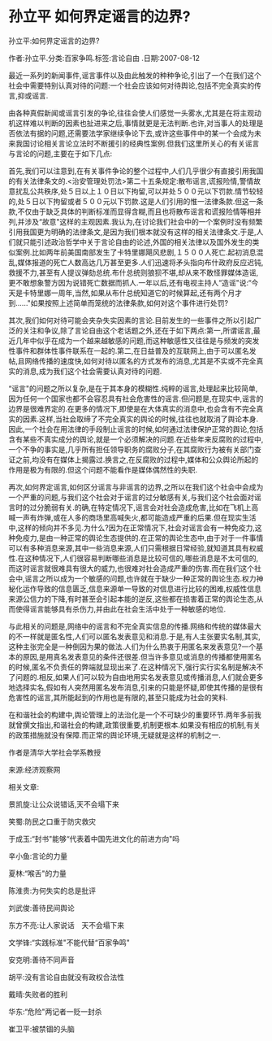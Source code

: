 # 孙立平  如何界定谣言的边界?    
    
孙立平:如何界定谣言的边界?    
作者:孙立平.分类:百家争鸣.标签:言论自由 .日期:2007-08-12    
最近一系列的新闻事件,谣言事件以及由此触发的种种争论,引出了一个在我们这个社会中需要特别认真对待的问题:一个社会应该如何对待舆论,包括不完全真实的传言,抑或谣言.    
由各种真假新闻或谣言引发的争论,往往会使人们感觉一头雾水,尤其是在将主观动机这样难以判断的因素也扯进来之后,事情就更是无法判断.也许,对当事人的处理是否依法有据的问题,还需要法学家继续争论下去,或许这些事件中的某一个会成为未来我国讨论相关言论立法时不断援引的经典性案例.但我们这里所关心的有关谣言与言论的问题,主要在于如下几点:    
首先,我们可以注意到,在有关事件争论的整个过程中,人们几乎很少有直接引用我国的有关法律条文的.<治安管理处罚法>第二十五条规定:散布谣言,谎报险情,警情故意扰乱公共秩序,处５日以上１０日以下拘留,可以并处５００元以下罚款.情节较轻的,处５日以下拘留或者５００元以下罚款.这是人们引用的惟一法律条款.但这一条款,不仅由于缺乏具体的判断标准而显得含糊,而且也将散布谣言和谎报险情等相并列,并涉及“故意"这样的主观因素.我认为,在讨论我们社会中的一个案例时没有频繁引用我国更为明确的法律条文,是因为我们根本就没有这样的相关法律条文.于是,人们就只能引述政治哲学中关于言论自由的论述,外国的相关法律以及国外发生的类似案例.比如两年前美国南部发生了卡特里娜飓风悲剧,１５００人死亡.起初消息混乱,媒体报道的死亡人数高达几万甚至更多.人们迅速将矛头指向布什政府反应迟钝,救援不力,甚至有人提议弹劾总统.布什总统则狼狈不堪,却从来不敢怪罪媒体造谣,更不敢想象警方因为说错死亡数据而抓人.一年以后,还有电视主持人“造谣"说:“今天是卡特里娜一周年,当然,如果从布什总统知道它的时候算起,还有两个月才到......"如果按照上述简单而笼统的法律条款,如何对这个事件进行处罚?    
其次,我们如何对待可能会夹杂失实因素的言论.目前发生的一些事件之所以引起广泛的关注和争议,除了言论自由这个老话题之外,还在于如下两点:第一,所谓谣言,最近几年中似乎在成为一个越来越敏感的问题,而这种敏感性又往往是与频发的突发性事件和群体性事件联系在一起的.第二,在日益普及的互联网上,由于可以匿名发帖,且网络传播的速度快,如何对待以匿名的方式发布的消息,尤其是不实或不完全真实的消息,成为我们这个社会需要认真对待的问题.    
“谣言"的问题之所以复杂,是在于其本身的模糊性.纯粹的谣言,处理起来比较简单,因为任何一个国家也都不会容忍具有社会危害性的谣言.但问题是,在现实中,谣言的边界是很难界定的.在更多的情况下,即使是在大体真实的消息中,也会含有不完全真实的因素.这样,当社会取缔了不完全真实的舆论的时候,往往也就取消了舆论本身.因此,一个社会在用法律的手段制止谣言的时候,如何通过法律保护正常的舆论,包括含有某些不真实成分的舆论,就是一个必须解决的问题.在近些年来反腐败的过程中,一个不争的事实是,几乎所有担任领导职务的腐败分子,在其腐败行为被有关部门查证之前,均没有在媒体上揭露过.换言之,在反腐败的过程中,媒体和公众舆论所起的作用是极为有限的.但这个问题不能看作是媒体偶然性的失职.    
再次,如何界定谣言,如何区分谣言与非谣言的边界,之所以在我们这个社会中会成为一个严重的问题,与我们这个社会对于谣言的过分敏感有关,与我们这个社会面对谣言时的过分脆弱有关.的确,在特定情况下,谣言会对社会造成危害,比如在飞机上高喊一声有炸弹,或在人多的商场里高喊失火,都可能造成严重的后果.但在现实生活中,这样的倾向并不多见.为什么?因为在正常情况下,社会对谣言会有一种免疫力,这种免疫力,是由一种正常的舆论生态提供的.在正常的舆论生态中,由于对于一件事情可以有多种消息来源,其中一些消息来源,人们只需根据日常经验,就知道其具有权威性.在这种情况下,人们很容易判断哪些消息是比较可信的,哪些消息是不太可信的,而这时谣言就很难具有很大的威力,也很难对社会造成严重的伤害.而在我们这个社会中,谣言之所以成为一个敏感的问题,也许就在于缺少一种正常的舆论生态.权力神秘化运作导致的信息匮乏,信息来源单一导致的对信息进行比较的困难,权威性信息来源公信力的下降,有时甚至会引起本能的逆反,这些都在损害着正常的舆论生态,从而使得谣言能够具有杀伤力,并由此在社会生活中处于一种敏感的地位.    
与此相关的问题是,网络中的谣言和不完全真实信息的传播.网络和传统的媒体最大的不一样就是匿名性,人们可以匿名发表意见和消息.于是,有人主张要实名制,其实,这种主张完全是一种倒因为果的做法.人们为什么热衷于用匿名来发表意见?一个基本的原因,是用真名发表意见的条件还很差.但当许多意见或消息的传播都使用匿名的时候,匿名不负责任的弊端就显现出来了.在这种情况下,强行实行实名制是解决不了问题的.相反,如果人们可以较为自由地用实名发表意见或传播消息,人们就会更多地选择实名,假如有人突然用匿名发布消息,引来的只能是怀疑,即使其传播的是很有危害性的谣言,其所能起到的作用也是有限的,甚至只能成为社会的笑料.    
在和谐社会的构建中,舆论管理上的法治化是一个不可缺少的重要环节.两年多前我就曾撰文指出,和谐社会的构建,政策很重要,机制更根本.如果没有相应的机制,有关的政策措施就没有保障.而正常的舆论环境,无疑就是这样的机制之一.    
作者是清华大学社会学系教授    
来源:经济观察网    
    
相关文章:    
景凯旋:让公众说错话,天不会塌下来    
笑蜀:防民之口重于防灾救灾    
于成玉:“封书"能够“代表着中国先进文化的前进方向"吗    
辛小鱼:言论的力量    
夏林:“喉舌"的力量    
陈淮贵:为何失实的总是批评    
刘武俊:善待民间舆论    
东方不亮:让人家说话　天不会塌下来    
文学锋:“实践标准"不能代替“百家争鸣"    
安克明:善待不同声音    
胡平:没有言论自由就没有政权合法性    
戴晴:失败者的胜利    
华东:“危险"两记者一贬一封杀    
崔卫平:被禁锢的头脑